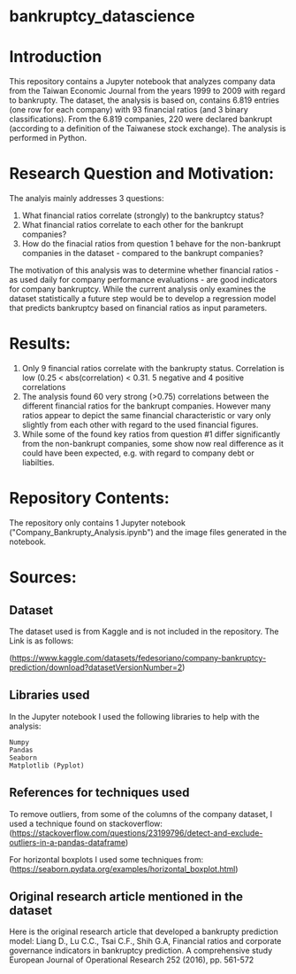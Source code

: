 # bankruptcy_datascience


# Introduction

This repository contains a Jupyter notebook that analyzes company data from the Taiwan Economic Journal from the years 1999 to 2009 with regard to bankrupty. The dataset, the analysis is based on, contains 6.819 entries (one row for each company) with 93 financial ratios (and 3 binary classifications). From the 6.819 companies, 220 were declared bankrupt (according to a definition of the Taiwanese stock exchange). The analysis is performed in Python.

# Research Question and Motivation:

The analyis mainly addresses 3 questions:

1. What financial ratios correlate (strongly) to the bankruptcy status?
2. What financial ratios correlate to each other for the bankrupt companies?
3. How do the finacial ratios from question 1 behave for the non-bankrupt companies in the dataset - compared to the bankrupt companies?

The motivation of this analysis was to determine whether financial ratios - as used daily for company performance evaluations - are good indicators for company bankruptcy. While the current analysis only examines the dataset statistically a future step would be to develop a regression model that predicts bankruptcy based on financial ratios as input parameters.


# Results:

1. Only 9 financial ratios correlate with the bankrupty status. Correlation is low (0.25 < abs(correlation) < 0.31. 5 negative and 4 positive correlations
2. The analysis found 60 very strong (>0.75) correlations between the different financial ratios for the bankrupt companies. However many ratios appear to depict
the same financial characteristic or vary only slightly from each other with regard to the used financial figures. 
3. While some of the found key ratios from question #1 differ significantly from the non-bankrupt companies, some show now real difference as it could have been
expected, e.g. with regard to company debt or liabilties.

# Repository Contents:

The repository only contains 1 Jupyter notebook ("Company_Bankrupty_Analysis.ipynb") and the image files generated in the notebook.

# Sources:

## Dataset

The dataset used is from Kaggle and is not included in the repository. The Link is as follows:

(https://www.kaggle.com/datasets/fedesoriano/company-bankruptcy-prediction/download?datasetVersionNumber=2)

## Libraries used

In the Jupyter notebook I used the following libraries to help with the analysis:

    Numpy
    Pandas
    Seaborn
    Matplotlib (Pyplot)

## References for techniques used

To remove outliers, from some of the columns of the company dataset, I used a technique found on stackoverflow: (https://stackoverflow.com/questions/23199796/detect-and-exclude-outliers-in-a-pandas-dataframe)

For horizontal boxplots I used some techniques from: (https://seaborn.pydata.org/examples/horizontal_boxplot.html)

## Original research article mentioned in the dataset

Here is the original research article that developed a bankrupty prediction model: Liang D., Lu C.C., Tsai C.F., Shih G.A, Financial ratios and corporate governance indicators in bankruptcy prediction. A comprehensive study
European Journal of Operational Research 252 (2016), pp. 561-572